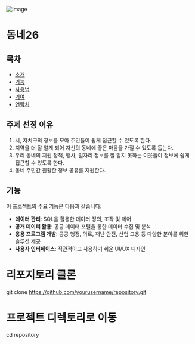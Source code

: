 ![image](https://github.com/user-attachments/assets/38c84234-4d24-47b3-a2e4-fe36532fb063)
# 동네26



## 목차
- [소개](#소개)
- [기능](#기능)
- [사용법](#사용법)
- [기여](#기여)
- [연락처](#연락처)

## 주제 선정 이유
1. 시, 자치구의 정보를 모아 주민들이 쉽게 접근할 수 있도록 한다.
2. 지역을 더 잘 알게 되어 자신의 동네에 좋은 마음을 가질 수 
    있도록 돕는다.
3. 우리 동네의 지원 정책, 행사, 일자리 정보를 잘 알지 못하는 
    이웃들이 정보에 쉽게 접근할 수 있도록 한다.
4. 동네 주민간 원활한 정보 공유를 지원한다.

## 기능
이 프로젝트의 주요 기능은 다음과 같습니다:
- **데이터 관리**: SQL을 활용한 데이터 정의, 조작 및 제어
- **공개 데이터 활용**: 공공 데이터 포털을 통한 데이터 수집 및 분석
- **응용 프로그램 개발**: 공공 행정, 의료, 재난 안전, 산업 고용 등 다양한 분야를 위한 솔루션 제공
- **사용자 인터페이스**: 직관적이고 사용하기 쉬운 UI/UX 디자인


# 리포지토리 클론
git clone https://github.com/yourusername/repository.git

# 프로젝트 디렉토리로 이동
cd repository


